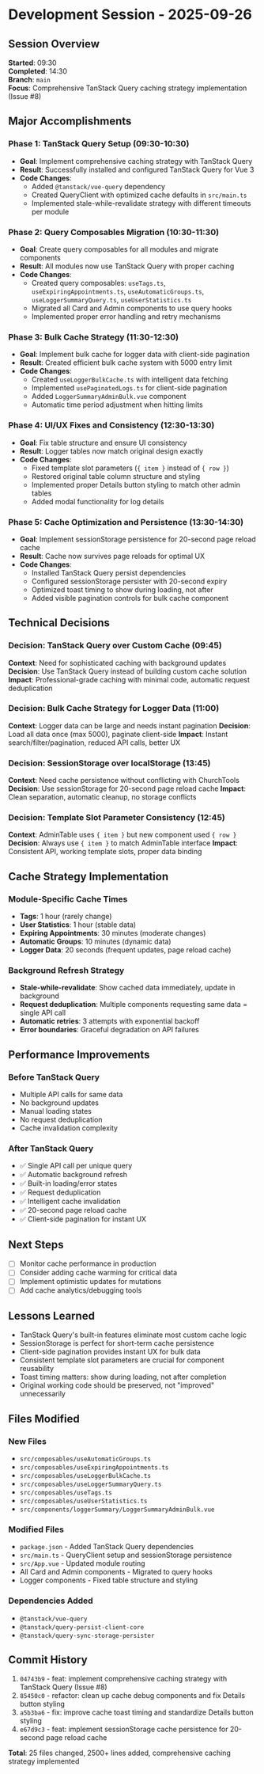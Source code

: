 # Development Session - 2025-09-26

## Session Overview

**Started**: 09:30  
**Completed**: 14:30  
**Branch**: `main`  
**Focus**: Comprehensive TanStack Query caching strategy implementation (Issue #8)

## Major Accomplishments

### Phase 1: TanStack Query Setup (09:30-10:30)

- **Goal**: Implement comprehensive caching strategy with TanStack Query
- **Result**: Successfully installed and configured TanStack Query for Vue 3
- **Code Changes**: 
  - Added `@tanstack/vue-query` dependency
  - Created QueryClient with optimized cache defaults in `src/main.ts`
  - Implemented stale-while-revalidate strategy with different timeouts per module

### Phase 2: Query Composables Migration (10:30-11:30)

- **Goal**: Create query composables for all modules and migrate components
- **Result**: All modules now use TanStack Query with proper caching
- **Code Changes**:
  - Created query composables: `useTags.ts`, `useExpiringAppointments.ts`, `useAutomaticGroups.ts`, `useLoggerSummaryQuery.ts`, `useUserStatistics.ts`
  - Migrated all Card and Admin components to use query hooks
  - Implemented proper error handling and retry mechanisms

### Phase 3: Bulk Cache Strategy (11:30-12:30)

- **Goal**: Implement bulk cache for logger data with client-side pagination
- **Result**: Created efficient bulk cache system with 5000 entry limit
- **Code Changes**:
  - Created `useLoggerBulkCache.ts` with intelligent data fetching
  - Implemented `usePaginatedLogs.ts` for client-side pagination
  - Added `LoggerSummaryAdminBulk.vue` component
  - Automatic time period adjustment when hitting limits

### Phase 4: UI/UX Fixes and Consistency (12:30-13:30)

- **Goal**: Fix table structure and ensure UI consistency
- **Result**: Logger tables now match original design exactly
- **Code Changes**:
  - Fixed template slot parameters (`{ item }` instead of `{ row }`)
  - Restored original table column structure and styling
  - Implemented proper Details button styling to match other admin tables
  - Added modal functionality for log details

### Phase 5: Cache Optimization and Persistence (13:30-14:30)

- **Goal**: Implement sessionStorage persistence for 20-second page reload cache
- **Result**: Cache now survives page reloads for optimal UX
- **Code Changes**:
  - Installed TanStack Query persist dependencies
  - Configured sessionStorage persister with 20-second expiry
  - Optimized toast timing to show during loading, not after
  - Added visible pagination controls for bulk cache component

## Technical Decisions

### Decision: TanStack Query over Custom Cache (09:45)

**Context**: Need for sophisticated caching with background updates
**Decision**: Use TanStack Query instead of building custom cache solution
**Impact**: Professional-grade caching with minimal code, automatic request deduplication

### Decision: Bulk Cache Strategy for Logger Data (11:00)

**Context**: Logger data can be large and needs instant pagination
**Decision**: Load all data once (max 5000), paginate client-side
**Impact**: Instant search/filter/pagination, reduced API calls, better UX

### Decision: SessionStorage over localStorage (13:45)

**Context**: Need cache persistence without conflicting with ChurchTools
**Decision**: Use sessionStorage for 20-second page reload cache
**Impact**: Clean separation, automatic cleanup, no storage conflicts

### Decision: Template Slot Parameter Consistency (12:45)

**Context**: AdminTable uses `{ item }` but new component used `{ row }`
**Decision**: Always use `{ item }` to match AdminTable interface
**Impact**: Consistent API, working template slots, proper data binding

## Cache Strategy Implementation

### Module-Specific Cache Times
- **Tags**: 1 hour (rarely change)
- **User Statistics**: 1 hour (stable data)
- **Expiring Appointments**: 30 minutes (moderate changes)
- **Automatic Groups**: 10 minutes (dynamic data)
- **Logger Data**: 20 seconds (frequent updates, page reload cache)

### Background Refresh Strategy
- **Stale-while-revalidate**: Show cached data immediately, update in background
- **Request deduplication**: Multiple components requesting same data = single API call
- **Automatic retries**: 3 attempts with exponential backoff
- **Error boundaries**: Graceful degradation on API failures

## Performance Improvements

### Before TanStack Query
- Multiple API calls for same data
- No background updates
- Manual loading states
- No request deduplication
- Cache invalidation complexity

### After TanStack Query
- ✅ Single API call per unique query
- ✅ Automatic background refresh
- ✅ Built-in loading/error states
- ✅ Request deduplication
- ✅ Intelligent cache invalidation
- ✅ 20-second page reload cache
- ✅ Client-side pagination for instant UX

## Next Steps

- [ ] Monitor cache performance in production
- [ ] Consider adding cache warming for critical data
- [ ] Implement optimistic updates for mutations
- [ ] Add cache analytics/debugging tools

## Lessons Learned

- TanStack Query's built-in features eliminate most custom cache logic
- SessionStorage is perfect for short-term cache persistence
- Client-side pagination provides instant UX for bulk data
- Consistent template slot parameters are crucial for component reusability
- Toast timing matters: show during loading, not after completion
- Original working code should be preserved, not "improved" unnecessarily

## Files Modified

### New Files
- `src/composables/useAutomaticGroups.ts`
- `src/composables/useExpiringAppointments.ts` 
- `src/composables/useLoggerBulkCache.ts`
- `src/composables/useLoggerSummaryQuery.ts`
- `src/composables/useTags.ts`
- `src/composables/useUserStatistics.ts`
- `src/components/loggerSummary/LoggerSummaryAdminBulk.vue`

### Modified Files
- `package.json` - Added TanStack Query dependencies
- `src/main.ts` - QueryClient setup and sessionStorage persistence
- `src/App.vue` - Updated module routing
- All Card and Admin components - Migrated to query hooks
- Logger components - Fixed table structure and styling

### Dependencies Added
- `@tanstack/vue-query`
- `@tanstack/query-persist-client-core`
- `@tanstack/query-sync-storage-persister`

## Commit History
1. `04743b9` - feat: implement comprehensive caching strategy with TanStack Query (Issue #8)
2. `85450c0` - refactor: clean up cache debug components and fix Details button styling  
3. `a5b3ba6` - fix: improve cache toast timing and standardize Details button styling
4. `e67d9c3` - feat: implement sessionStorage cache persistence for 20-second page reload cache

**Total**: 25 files changed, 2500+ lines added, comprehensive caching strategy implemented
